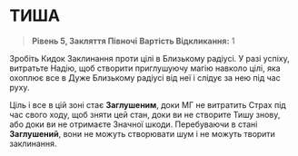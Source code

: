 ﻿# ТИША

> **Рівень 5, Закляття Півночі**
> **Вартість Відкликання:** 1

Зробіть Кидок Заклинання проти цілі в Близькому радіусі. У разі успіху, витратьте Надію, щоб створити приглушуючу магію навколо цілі, яка охоплює все в Дуже Близькому радіусі від неї і слідує за нею під час руху.

Ціль і все в цій зоні стає **Заглушеним**, доки МГ не витратить Страх під час свого ходу, щоб зняти цей стан, доки ви не створите Тишу знову, або доки ви не отримаєте Значної шкоди. Перебуваючи в стані **Заглушений**, вони не можуть створювати шум і не можуть творити заклинання.